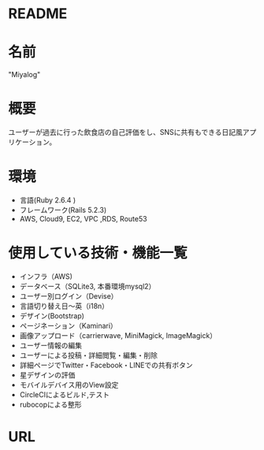 # README
# 名前
"Miyalog"

# 概要
ユーザーが過去に行った飲食店の自己評価をし、SNSに共有もできる日記風アプリケーション。

# 環境
* 言語(Ruby 2.6.4 )
* フレームワーク(Rails 5.2.3)
* AWS, Cloud9, EC2, VPC ,RDS, Route53

# 使用している技術・機能一覧
* インフラ（AWS)
* データベース（SQLite3, 本番環境mysql2）
* ユーザー別ログイン（Devise）
* 言語切り替え日～英（i18n）
* デザイン(Bootstrap)
* ページネーション（Kaminari）
* 画像アップロード（carrierwave, MiniMagick, ImageMagick）
* ユーザー情報の編集
* ユーザーによる投稿・詳細閲覧・編集・削除
* 詳細ページでTwitter・Facebook・LINEでの共有ボタン
* 星デザインの評価
* モバイルデバイス用のView設定
* CircleCIによるビルド,テスト
* rubocopによる整形

# URL
